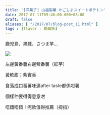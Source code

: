 ```yaml
---
title: '[洋菓子] 山福製菓 かごしまスイートポテトン'
date: 2017-07-11T09:46:00.000+08:00
draft: false
aliases: [ "/2017/07/blog-post_11.html" ]
tags : [flavor - 螞蟻族]
---
```


鹿児島、黒豚、さつま芋...

[![](https://c1.staticflickr.com/5/4277/35516036401_4b995dcc77_z.jpg)](https://c1.staticflickr.com/5/4277/35516036401_4b995dcc77_z.jpg)

左邊黃番薯右邊紫番薯（紅芋）

黃軟甜；紫實香

食落成口番薯味連after taste都係咁薯

個樣仲要得得意意咁

  

唔錯唔錯！呢款值得推薦（拇指）